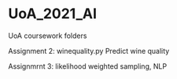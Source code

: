 # UoA_2021_AI
UoA coursework folders 

Assignment 2: winequality.py 
             Predict wine quality 
             
Assignmrnt 3: likelihood weighted sampling, NLP
